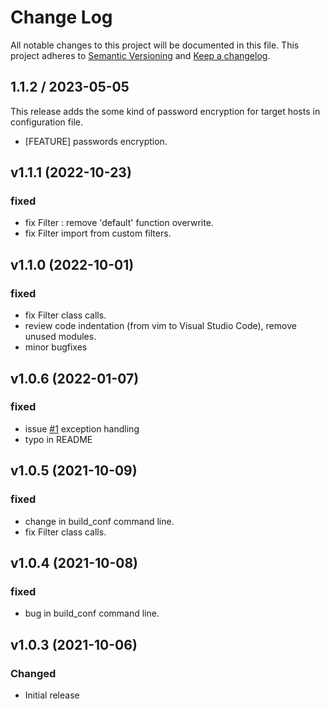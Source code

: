 # Change Log
All notable changes to this project will be documented in this file.
This project adheres to [Semantic Versioning](http://semver.org/) and [Keep a changelog](https://github.com/olivierlacan/keep-a-changelog).

 <!--next-version-placeholder-->
## 1.1.2 / 2023-05-05
This release adds the some kind of password encryption for target hosts in configuration file.
- [FEATURE] passwords encryption.

## v1.1.1 (2022-10-23)
### fixed
- fix Filter : remove 'default' function overwrite.
- fix Filter import from custom filters.

## v1.1.0 (2022-10-01)
### fixed
- fix Filter class calls.
- review code indentation (from vim to Visual Studio Code), remove unused modules.
- minor bugfixes

## v1.0.6 (2022-01-07)
### fixed
- issue [#1](../../issues/1) exception handling
- typo in README

## v1.0.5 (2021-10-09)
### fixed
- change in build_conf command line.
- fix Filter class calls.

## v1.0.4 (2021-10-08)
### fixed
- bug in build_conf command line.

## v1.0.3 (2021-10-06)
### Changed
- Initial release

